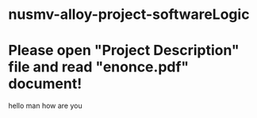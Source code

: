 # nusmv-alloy-project-softwareLogic
# Please open "Project Description" file and read "enonce.pdf" document! 
hello man how are you
